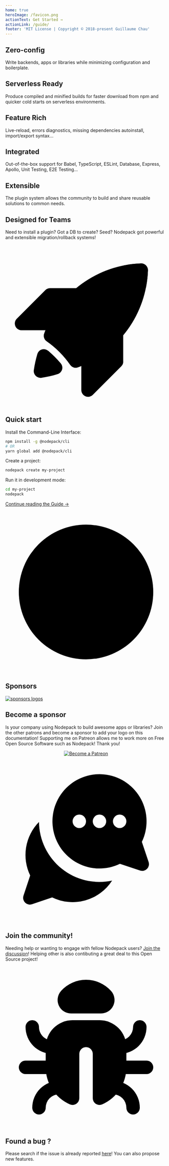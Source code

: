 ```yaml
---
home: true
heroImage: /favicon.png
actionText: Get Started →
actionLink: /guide/
footer: 'MIT License | Copyright © 2018-present Guillaume Chau'
---
```


<div class="features">
  <div class="feature">
    <h2>Zero-config</h2>
    <p>Write backends, apps or libraries while minimizing configuration and boilerplate.</p>
  </div>
  <div class="feature">
    <h2>Serverless Ready</h2>
    <p>Produce compiled and minified builds for faster download from npm and quicker cold starts on serverless environments.</p>
  </div>
  <div class="feature">
    <h2>Feature Rich</h2>
    <p>Live-reload, errors diagnostics, missing dependencies autoinstall, import/export syntax...</p>
  </div>
  <div class="feature">
    <h2>Integrated</h2>
    <p>Out-of-the-box support for Babel, TypeScript, ESLint, Database, Express, Apollo, Unit Testing, E2E Testing...</p>
  </div>
  <div class="feature">
    <h2>Extensible</h2>
    <p>The plugin system allows the community to build and share reusable solutions to common needs.</p>
  </div>
  <div class="feature">
    <h2>Designed for Teams</h2>
    <p>Need to install a plugin? Got a DB to create? Seed? Nodepack got powerful and extensible migration/rollback systems!</p>
  </div>
</div>

<svg xmlns="http://www.w3.org/2000/svg" viewBox="0 0 24 24" class="rui-icon hero-icon icon-launch"><path class="secondary" d="M6.64 6.46h7.07a1 1 0 0 1 .7 1.71l-4.24 4.24a1 1 0 0 1-.7.3H2.38A1 1 0 0 1 1.7 11l4.24-4.24a1 1 0 0 1 .7-.3zm10.9 10.9a1 1 0 0 1-.3.71L13 22.31a1 1 0 0 1-1.7-.7v-7.07a1 1 0 0 1 .29-.71l4.24-4.24a1 1 0 0 1 1.7.7v7.07z"/><path class="primary" d="M5.78 13.19a15.94 15.94 0 0 1 14.39-10.4 1 1 0 0 1 1.04 1.04 15.94 15.94 0 0 1-10.4 14.39 1 1 0 0 1-1.17-.37 14.1 14.1 0 0 0-3.5-3.5 1 1 0 0 1-.36-1.16zm.59 2.57a16.2 16.2 0 0 1 1.87 1.87 1 1 0 0 1-.47 1.6c-.79.25-1.6.42-2.4.54a1 1 0 0 1-1.14-1.13c.12-.82.3-1.62.53-2.41a1 1 0 0 1 1.6-.47z"/><path class="secondary" d="M7.23 10.26a19.04 19.04 0 0 1 6.5 6.51c-.92.58-1.9 1.07-2.92 1.45a1 1 0 0 1-1.17-.37 14.1 14.1 0 0 0-3.5-3.5 1 1 0 0 1-.36-1.16c.38-1.03.87-2 1.45-2.93zM17.62 3.1c.84-.17 1.7-.27 2.55-.3a1 1 0 0 1 1.04 1.04c-.03.86-.13 1.71-.3 2.55a19.2 19.2 0 0 0-3.29-3.29zm-3.91 7.2a2 2 0 1 1 2.83-2.83 2 2 0 0 1-2.83 2.83z"/></svg>

## Quick start

Install the Command-Line Interface:

``` bash
npm install -g @nodepack/cli
# OR
yarn global add @nodepack/cli
```

Create a project:

``` bash
nodepack create my-project
```

Run it in development mode:

```bash
cd my-project
nodepack
```

[Continue reading the Guide →](./guide/)

<svg xmlns="http://www.w3.org/2000/svg" viewBox="0 0 24 24" class="rui-icon hero-icon icon-mood-happy"><circle cx="12" cy="12" r="10" class="primary"/><path class="secondary" d="M6.8 14h10.4a1 1 0 0 1 .86 1.5 7 7 0 0 1-12.12 0A1 1 0 0 1 6.8 14zm1.7-3a1.5 1.5 0 1 1 0-3 1.5 1.5 0 0 1 0 3zm7 0a1.5 1.5 0 1 1 0-3 1.5 1.5 0 0 1 0 3z"/></svg>

## Sponsors

[![sponsors logos](https://guillaume-chau.info/sponsors.png)](https://guillaume-chau.info/sponsors)

## Become a sponsor

Is your company using Nodepack to build awesome apps or libraries? Join the other patrons and become a sponsor to add your logo on this documentation! Supporting me on Patreon allows me to work more on Free Open Source Software such as Nodepack! Thank you!

<p style="text-align: center;">
  <a href="https://www.patreon.com/akryum" target="_blank">
    <img src="https://c5.patreon.com/external/logo/become_a_patron_button.png" alt="Become a Patreon">
  </a>
</p>

<svg xmlns="http://www.w3.org/2000/svg" viewBox="0 0 24 24" class="rui-icon hero-icon icon-chat-group"><path class="primary" d="M20.3 12.04l1.01 3a1 1 0 0 1-1.26 1.27l-3.01-1a7 7 0 1 1 3.27-3.27zM11 10a1 1 0 1 0 0-2 1 1 0 0 0 0 2zm3 0a1 1 0 1 0 0-2 1 1 0 0 0 0 2zm3 0a1 1 0 1 0 0-2 1 1 0 0 0 0 2z"/><path class="secondary" d="M15.88 17.8a7 7 0 0 1-8.92 2.5l-3 1.01a1 1 0 0 1-1.27-1.26l1-3.01A6.97 6.97 0 0 1 5 9.1a9 9 0 0 0 10.88 8.7z"/></svg>

## Join the community!

Needing help or wanting to engage with fellow Nodepack users? [Join the discussion](https://spectrum.chat/nodepack)! Helping other is also contibuting a great deal to this Open Source project!

<svg xmlns="http://www.w3.org/2000/svg" viewBox="0 0 24 24" class="rui-icon hero-icon icon-bug"><path class="secondary" d="M3 9a1 1 0 1 1 2 0c0 1.1.9 2 2 2h1v2H7a4 4 0 0 1-4-4zm18 0a4 4 0 0 1-4 4h-1v-2h1a2 2 0 0 0 2-2 1 1 0 0 1 2 0zM4 21a4 4 0 0 1 4-4h1v2H8a2 2 0 0 0-2 2 1 1 0 0 1-2 0zm-1-7h4a1 1 0 0 1 0 2H3a1 1 0 0 1 0-2zm14 0h4a1 1 0 0 1 0 2h-4a1 1 0 0 1 0-2zm3 7a1 1 0 0 1-2 0 2 2 0 0 0-2-2h-1v-2h1a4 4 0 0 1 4 4zM8.27 3.67a5 5 0 0 1 7.46 0A2 2 0 0 1 14.23 7H9.77a2 2 0 0 1-1.49-3.33z"/><path class="primary" d="M13 19.58V13a1 1 0 0 0-2 0v6.58a1 1 0 0 1-1.4.92A6 6 0 0 1 6 15v-3a4 4 0 0 1 4-4h4a4 4 0 0 1 4 4v3a6 6 0 0 1-3.6 5.5 1 1 0 0 1-1.4-.92z"/></svg>

## Found a bug ?

Please search if the issue is already reported [here](https://github.com/Akryum/nodepack/issues)! You can also propose new features.
